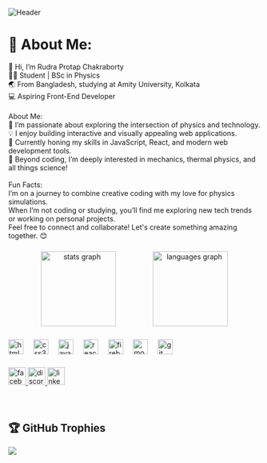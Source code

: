 ![Header](https://i.ibb.co/McF6mn1/rudra-banner.png)
# 💫 About Me:
👋 Hi, I’m Rudra Protap Chakraborty<br>👨‍🎓 Student | BSc in Physics<br>🌏 From Bangladesh, studying at Amity University, Kolkata<br>💻 Aspiring Front-End Developer<br><br>About Me:<br>🚀 I’m passionate about exploring the intersection of physics and technology.<br>💡 I enjoy building interactive and visually appealing web applications.<br>🌱 Currently honing my skills in JavaScript, React, and modern web development tools.<br>🧪 Beyond coding, I’m deeply interested in mechanics, thermal physics, and all things science!<br><br>Fun Facts:<br>I’m on a journey to combine creative coding with my love for physics simulations.<br>When I’m not coding or studying, you’ll find me exploring new tech trends or working on personal projects.<br>Feel free to connect and collaborate! Let's create something amazing together. 😊

###

<div align="center">
  <img src="https://github-readme-stats.vercel.app/api?username=rudraphymos&hide_title=false&hide_rank=false&show_icons=true&include_all_commits=true&count_private=true&disable_animations=false&theme=dracula&locale=en&hide_border=false" height="150" alt="stats graph"  />
  &nbsp;&nbsp;&nbsp;&nbsp;&nbsp;&nbsp;&nbsp;&nbsp;
  &nbsp;&nbsp;&nbsp;&nbsp;&nbsp;&nbsp;&nbsp;&nbsp;
  <img src="https://github-readme-stats.vercel.app/api/top-langs?username=rudraphymos&locale=en&hide_title=false&layout=compact&card_width=320&langs_count=5&theme=dracula&hide_border=false" height="150" alt="languages graph"  />
</div>

###

<div align="left">
  <img src="https://cdn.jsdelivr.net/gh/devicons/devicon/icons/html5/html5-original.svg" height="30" alt="html5 logo"  />
  <img width="12" />
  <img src="https://cdn.jsdelivr.net/gh/devicons/devicon/icons/css3/css3-original.svg" height="30" alt="css3 logo"  />
  <img width="12" />
  <img src="https://cdn.jsdelivr.net/gh/devicons/devicon/icons/javascript/javascript-original.svg" height="30" alt="javascript logo"  />
  <img width="12" />
  <img src="https://cdn.jsdelivr.net/gh/devicons/devicon/icons/react/react-original.svg" height="30" alt="react logo"  />
  <img width="12" />
  <img src="https://cdn.jsdelivr.net/gh/devicons/devicon/icons/firebase/firebase-plain.svg" height="30" alt="firebase logo"  />
  <img width="12" />
  <img src="https://cdn.jsdelivr.net/gh/devicons/devicon/icons/mongodb/mongodb-original.svg" height="30" alt="mongodb logo"  />
  <img width="12" />
  <img src="https://cdn.jsdelivr.net/gh/devicons/devicon/icons/git/git-original.svg" height="30" alt="git logo"  />
</div>

###

<div align="left">
  <a href="facebook.com/rudraphy" target="_blank">
    <img src="https://img.shields.io/static/v1?message=Facebook&logo=facebook&label=&color=1877F2&logoColor=white&labelColor=&style=for-the-badge" height="35" alt="facebook logo"  />
  </a>
  <a href="https://discord.com/users/1314217668819292172" target="_blank">
    <img src="https://img.shields.io/static/v1?message=Discord&logo=discord&label=&color=7289DA&logoColor=white&labelColor=&style=for-the-badge" height="35" alt="discord logo"  />
  </a>
  <a href="https://www.linkedin.com/in/rudraphymos/" target="_blank">
    <img src="https://img.shields.io/static/v1?message=LinkedIn&logo=linkedin&label=&color=0077B5&logoColor=white&labelColor=&style=for-the-badge" height="35" alt="linkedin logo"  />
  </a>
</div>

###

<br clear="both">

## 🏆 GitHub Trophies
![](https://github-profile-trophy.vercel.app/?username=rudraphymos&theme=radical&no-frame=true&no-bg=true&margin-w=4)

###
